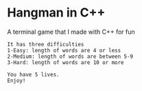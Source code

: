 # Hangman in C++
A terminal game that I made with C++ for fun

```
It has three difficulties
1-Easy: length of words are 4 or less
2-Medium: length of words are between 5-9
3-Hard: length of words are 10 or more

You have 5 lives.
Enjoy!
```
